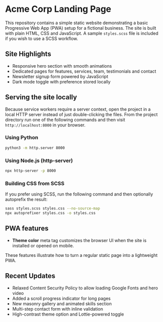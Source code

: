 # Acme Corp Landing Page

This repository contains a simple static website demonstrating a basic Progressive Web App (PWA) setup for a fictional business. The site is built with plain HTML, CSS and JavaScript. A sample `styles.scss` file is included if you wish to use a SCSS workflow.

## Site Highlights

- Responsive hero section with smooth animations
- Dedicated pages for features, services, team, testimonials and contact
- Newsletter signup form powered by JavaScript
- Dark mode toggle with preference stored locally

## Serving the site locally

Because service workers require a server context, open the project in a local HTTP server instead of just double-clicking the files. From the project directory run one of the following commands and then visit `http://localhost:8000` in your browser.

### Using Python
```sh
python3 -m http.server 8000
```

### Using Node.js (http-server)
```sh
npx http-server -p 8000
```

### Building CSS from SCSS
If you prefer using SCSS, run the following command and then optionally autoprefix the result:

```sh
sass styles.scss styles.css --no-source-map
npx autoprefixer styles.css -o styles.css
```

## PWA features


- **Theme color** meta tag customizes the browser UI when the site is installed or opened on mobile.

These features illustrate how to turn a regular static page into a lightweight PWA.

## Recent Updates

- Relaxed Content Security Policy to allow loading Google Fonts and hero video
- Added a scroll progress indicator for long pages
- New masonry gallery and animated skills section
- Multi-step contact form with inline validation
- High-contrast theme option and Lottie-powered toggle
